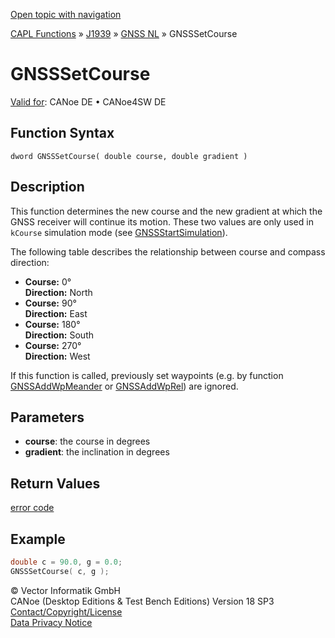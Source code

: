 [Open topic with navigation](../../../../../../CANoeDEFamily.htm#Topics/CAPLFunctions/J1939/GNSSNodeLayer/Functions/CAPLfunctionGNSSsetcourse.md)

[CAPL Functions](../../../CAPLfunctions.md) » [J1939](../../CAPLfunctionsJ1939StartPage.md) » [GNSS NL](../CAPLfunctionsGNSSNLOverview.md) » GNSSSetCourse

# GNSSSetCourse

[Valid for](../../../../Shared/FeatureAvailability.md):  CANoe DE • CANoe4SW DE

## Function Syntax

```
dword GNSSSetCourse( double course, double gradient )
```

## Description

This function determines the new course and the new gradient at which the GNSS receiver will continue its motion. These two values are only used in `kCourse` simulation mode (see [GNSSStartSimulation](CAPLfunctionGNSSstartsimulation.md)).

The following table describes the relationship between course and compass direction:

- **Course:** 0°  
  **Direction:** North
- **Course:** 90°  
  **Direction:** East
- **Course:** 180°  
  **Direction:** South
- **Course:** 270°  
  **Direction:** West

If this function is called, previously set waypoints (e.g. by function [GNSSAddWpMeander](CAPLfunctionGNSSaddwpmeander.md) or [GNSSAddWpRel](CAPLfunctionGNSSaddwprel.md)) are ignored.

## Parameters

- **course**: the course in degrees
- **gradient**: the inclination in degrees

## Return Values

[error code](../CAPLfunctionsGNSSNLErrorCodesGetLastError.md)

## Example

```c
double c = 90.0, g = 0.0;
GNSSSetCourse( c, g );
```

© Vector Informatik GmbH  
CANoe (Desktop Editions & Test Bench Editions) Version 18 SP3  
[Contact/Copyright/License](../../../../Shared/ContactCopyrightLicense.md)  
[Data Privacy Notice](https://www.vector.com/int/en/company/get-info/privacy-policy/)